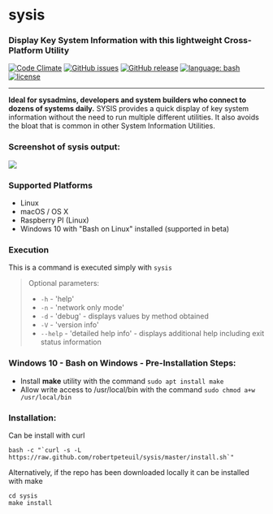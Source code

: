 # sysis
### Display Key System Information with this lightweight Cross-Platform Utility
[![Code Climate](https://codeclimate.com/github/robertpeteuil/sysis/badges/gpa.svg)](https://codeclimate.com/github/robertpeteuil/sysis)
[![GitHub issues](https://img.shields.io/github/issues/robertpeteuil/sysis.svg)](https://github.com/robertpeteuil/sysis)
[![GitHub release](https://img.shields.io/github/release/robertpeteuil/sysis.svg?colorB=2067b8)](https://github.com/robertpeteuil/sysis)
[![language: bash](https://img.shields.io/badge/language-bash-447799.svg?colorB=2067b8&style=flat-square "made in Bash")]()
[![license](https://img.shields.io/github/license/robertpeteuil/sysis.svg?colorB=2067b8)](https://github.com/robertpeteuil/sysis)

---

**Ideal for sysadmins, developers and system builders who connect to dozens of systems daily.**  SYSIS provides a quick display of key system information without the need to run multiple different utilities.  It also avoids the bloat that is common in other System Information Utilities.

### Screenshot of sysis output: 
![](https://cloud.githubusercontent.com/assets/1554603/24118108/e1456456-0d69-11e7-8501-2c3954b8b12d.png)

### Supported Platforms

  - Linux
  - macOS / OS X
  - Raspberry PI (Linux)
  - Windows 10 with "Bash on Linux" installed (supported in beta)
    
### Execution

This is a command is executed simply with `sysis`

> Optional parameters:
> -  `-h` - 'help'
> -  `-n` - 'network only mode'
> -  `-d` - 'debug' - displays values by method obtained
> -  `-V` - 'version info'
> -  `--help` - 'detailed help info' - displays additional help including exit status information

### Windows 10 - Bash on Windows - Pre-Installation Steps:

- Install **make** utility with the command `sudo apt install make`
- Allow write access to /usr/local/bin with the command `sudo chmod a+w /usr/local/bin`

### Installation:

Can be install with curl

```shell
bash -c "`curl -s -L https://raw.github.com/robertpeteuil/sysis/master/install.sh`"
```


Alternatively, if the repo has been downloaded locally it can be installed with make

```shell
cd sysis
make install
```
